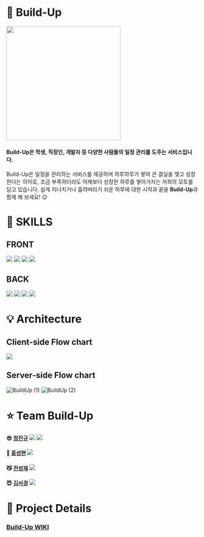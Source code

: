 # 📌 Build-Up
<img src="https://user-images.githubusercontent.com/67426853/116517095-69d07100-a909-11eb-98a5-04b7936e982c.jpg" width=300px/>

#### Build-Up은 학생, 직장인, 개발자 등 다양한 사람들의 일정 관리를 도주는 서비스입니다.

Build-Up은 일정을 관리하는 서비스를 제공하며 하루하루가 쌓여 큰 결실을 맺고 성장한다는 의미로,
조금 부족하더라도 어제보다 성장한 하루를 쌓아가자는 저희의 모토를 담고 있습니다.
쉽게 지나치거나 흘려버리기 쉬운 하루에 대한 시작과 끝을 **Build-Up**과 함께 해 보세요! :wink:


# :wrench: SKILLS
## FRONT
<img src="https://img.shields.io/badge/JavaScript-F7DF1E?style=for-the-badge&logo=javascript&logoColor=black"/>
<img src="https://img.shields.io/badge/React-20232A?style=for-the-badge&logo=react&logoColor=61DAFB"/>
<img src="https://img.shields.io/badge/CSS-239120?&style=for-the-badge&logo=css3&logoColor=white"/>
<img src="https://img.shields.io/badge/Redux-593D88?style=for-the-badge&logo=redux&logoColor=white"/>

## BACK
<img src="https://img.shields.io/badge/Node.js-43853D?style=for-the-badge&logo=node.js&logoColor=white"/>
<img src="https://img.shields.io/badge/Express.js-404D59?style=for-the-badge"/>
<img src="https://img.shields.io/badge/MySQL-00000F?style=for-the-badge&logo=mysql&logoColor=white"/>
<img src="https://img.shields.io/badge/Amazon_AWS-232F3E?style=for-the-badge&logo=amazon-aws&logoColor=white"/>


# :bulb: Architecture

## Client-side Flow chart
<img src = "https://user-images.githubusercontent.com/67426853/116517651-393d0700-a90a-11eb-9f28-11f52cab821d.jpg">

## Server-side Flow chart
![BuildUp (1)](https://user-images.githubusercontent.com/67426853/112517405-9dd0e780-8ddb-11eb-811c-b74607ade6b1.jpg)
![BuildUp (2)](https://user-images.githubusercontent.com/67426853/112517423-a1fd0500-8ddb-11eb-8c0e-d712e781b64e.jpg)


# :star: Team Build-Up
#### :sunglasses:  [정진규](https://github.com/kavoom2) <img src="https://img.shields.io/badge/-Front--End-red"/> <img src="https://img.shields.io/badge/-Captain-yellow"/>
#### :ghost:  [홍성현](https://github.com/hsh411) <img src="https://img.shields.io/badge/-Front--End-red"/>
#### :smirk_cat:  [전성재](https://github.com/jeon-seongjae) <img src="https://img.shields.io/badge/-Back--End-9cf"/>
#### :smiling_imp:  [김서경](https://github.com/riley909) <img src="https://img.shields.io/badge/-Back--End-9cf"/>

# :book: Project Details
### [Build-Up WIKI](https://github.com/codestates/BuildUp-client/wiki)

